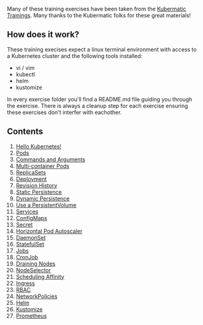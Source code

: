 Many of these training exercises have been taken from the [Kubermatic Trainings](https://github.com/kubermatic-labs/trainings). Many thanks to the Kubermatic folks for these great materials!

## How does it work?

These training execises expect a linux terminal environment with access to a Kubernetes cluster and the following tools installed:
* vi / vim
* kubectl
* helm
* kustomize

In every exercise folder you'll find a README.md file guiding you through the exercise. There is always a cleanup step for each exercise ensuring these exercises don't interfer with eachother.

## Contents

1. [Hello Kubernetes!](01_hello-k8s/README.md)
2. [Pods](02_pods/README.md)
3. [Commands and Arguments](03_cmd-and-args/README.md)
4. [Multi-container Pods](04_multi-container-pods/README.md)
5. [ReplicaSets](05_replicasets/README.md)
6. [Deployment](06_deployment/README.md)
7. [Revision History](07_revision-history/README.md)
8. [Static Persistence](08_static-persistence/README.md)
9. [Dynamic Persistence](09_dynamic-persistence/README.md)
10. [Use a PersistentVolume](10_use-persistentvolume/README.md)
11. [Services](11_service/README.md)
12. [ConfigMaps](12_configmap/README.md)
13. [Secret](13_secret/README.md)
14. [Horizontal Pod Autoscaler](14_hpa/README.md)
15. [DaemonSet](15_daemonset/README.md)
16. [StatefulSet](16_statefulset/README.md)
17. [Jobs](17_job/README.md)
18. [CronJob](18_cronjob/README.md)
19. [Draining Nodes](19_nodedrain/README.md)
20. [NodeSelector](20_nodeselector/README.md)
21. [Scheduling Affinity](21_schedulingaffinity/README.md)
22. [Ingress](22_ingress/README.md)
23. [RBAC](23_rbac/README.md)
24. [NetworkPolicies](24_networkpolicies/README.md)
25. [Helm](25_helm/README.md)
26. [Kustomize](26_kustomize/README.md)
27. [Prometheus](27_prometheus/README.md)